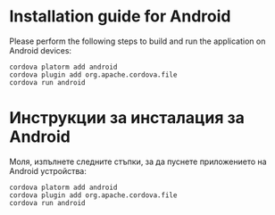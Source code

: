 Installation guide for Android
=====
Please perform the following steps to build and run the application on Android devices:

````
cordova platorm add android
cordova plugin add org.apache.cordova.file
cordova run android
````

Инструкции за инсталация за Android
=====
Моля, изпълнете следните стъпки, за да пуснете приложението на Android устройства:
````
cordova platorm add android
cordova plugin add org.apache.cordova.file
cordova run android
````
